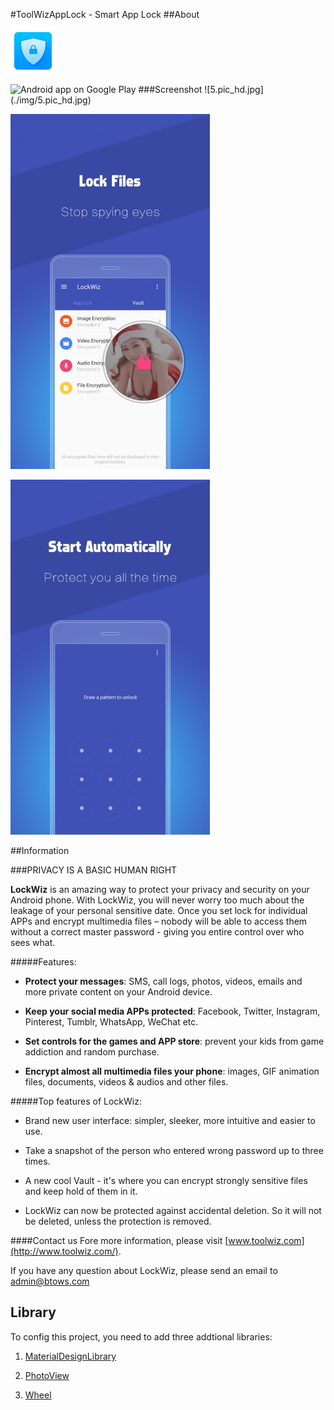 #ToolWizAppLock - Smart App Lock
##About

![ic_launcher.png](./res/drawable-hdpi/ic_launcher.png)

<img alt="Android app on Google Play" src="https://developer.android.com/images/brand/en_app_rgb_wo_45.png" />
</a>
###Screenshot
![5.pic_hd.jpg](./img/5.pic_hd.jpg)

![6.pic_hd.jpg](./img/6.pic_hd.jpg)

![7.pic_hd.jpg](./img/7.pic_hd.jpg)

##Information

###PRIVACY IS A BASIC HUMAN RIGHT

**LockWiz** is an amazing way to protect your privacy and security on your Android phone. With LockWiz, you will never worry too much about the leakage of your personal sensitive date. Once you set lock for individual APPs and encrypt multimedia files – nobody will be able to access them without a correct master password - giving you entire control over who sees what.

#####Features:

* **Protect your messages**: SMS, call logs, photos, videos, emails and more private content on your Android device.

*  **Keep your social media APPs protected**: Facebook, Twitter, Instagram, Pinterest, Tumblr, WhatsApp, WeChat etc.

*  **Set controls for the games and APP store**: prevent your kids from game addiction and random purchase.

* **Encrypt almost all multimedia files your phone**: images, GIF animation files, documents, videos & audios and other files.


#####Top features of LockWiz:
* Brand new user interface: simpler, sleeker, more intuitive and easier to use.

* Take a snapshot of the person who entered wrong password up to three times.

* A new cool Vault - it's where you can encrypt strongly sensitive files and keep hold of them in it.

* LockWiz can now be protected against accidental deletion. So it will not be deleted, unless the protection is removed.


####Contact us
Fore more information, please visit [www.toolwiz.com](http://www.toolwiz.com/).

If you have any question about LockWiz, please send an email to admin@btows.com


## Library
To config this project, you need to add three addtional libraries:

1. [MaterialDesignLibrary](https://github.com/navasmdc/MaterialDesignLibrary)

2. [PhotoView](https://github.com/chrisbanes/PhotoView)

3. [Wheel](https://github.com/chemalarrea/Android-wheel)
